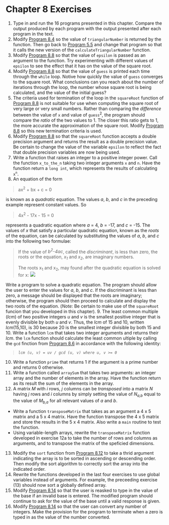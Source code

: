 # Chapter 8 Exercises
1. Type in and run the 16 programs presented in this chapter. Compare the output
produced by each program with the output presented after each program in the 
text.
2. Modify [Program 8.4](Samples/pgm8-4.c) so the value of `triangularNumber` is
returned by the function. Then go back to [Program 5.5](../5/Samples/pgm5-5.c)
and change that program so that it calls the new version of the 
`calculateTriangularNumber` function.
3. Modify [Program 8.8](Samples/pgm8-8.c) so that the value of `epsilon` is
passed as an argument to the function. Try experimenting with different values
of `epsilon` to see the effect that it has on the value of the square root.
4. Modify [Program 8.8](Samples/pgm8-8.c) so that the value of `guess` is 
printed each time through the `while` loop. Notive how quickly the value of 
`guess` converges to the square root. What conclusions can you reach about the 
number of iterations through the loop, the number whose square root is being 
calculated, and the value of the initial guess?
5. The criteria used for termination of the loop in the `squareRoot` function of
[Program 8.8](Samples/pgm8-8.c) is not suitable for use when computing the 
square root of very large or very small numbers. Rather than comparing the 
_difference_ between the value of `x` and value of `guess`<sup>2</sup>, the
program should compare the _ratio_ of the two values to 1. The closer this ratio
gets to 1, the more accurate the approximation of the square root. Modify
[Program 8.8](Samples/pgm8-8.c) so this new termination criteria is used.
6. Modify [Program 8.8](Samples/pgm8-8.c) so that the `squareRoot` function accepts a double precision argument and returns the result as a double precision value. Be certain to change the value of the variable `epsilon` to reflect the fact that double precision variables are now being used.
7. Write a function that raises an integer to a positive integer power. Call the function `x_to_the_n` taking two integer arguments `x` and `n`. Have the function return a `long int`, which represents the results of calculating `x`<sup>`n`</sup>.
8. An equation of the form

 > ax<sup>2</sup> + bx + c = 0

 is known as a _quadratic_ equation. The values _a_, _b_, and _c_ in the preceding example represent constant values. So 

 > 4x<sup>2</sup> - 17x - 15 = 0

 represents a quadratic equation where _a_ = 4, _b_ = -17, and _c_ = -15. The values of _x_ that satisfy a particular quadratic equation, known as the _roots_ of the equation, can be calculated by substituting the values of _a_, _b_, and _c_ into the following two formulae:
 
 > If the value of _b<sup>2</sup>-4ac_, called the _discriminant_, is less than zero, the roots or the equation, _x<sub>1</sub>_ and _x<sub>2</sub>_, are imaginary numbers.
 > 
 > The roots x<sub>1</sub> and x<sub>2</sub>, may found after the quadratic equation is solved for x: ![](https://upload.wikimedia.org/wikipedia/commons/9/96/Quadratic_Equation_%28inline%29.svg)

  Write a program to solve a quadratic equation. The program should allow the user to enter the values for _a_, _b_, and _c_. If the discriminant is less than zero, a message should be displayed that the roots are imaginary; otherwise, the program should then proceed to calculate and display the two roots of the equation. (_Note:_ Be certain to make use of the `squareRoot` funcion that you developed in this chapter).
9. The least common multiple (_lcm_) of two positive integers _u_ and _v_ is the smallest positive integer that is evenly divisible by both _u_ and _v_. Thus, the _lcm_ of 15 and 10, written _lcm_(15,10), is 30 because 20 is the smallest integer divisible by both 15 and 10. Write a function `lcm` that takes two integer arguments and returns their _lcm_. the `lcm` function should calculate the least common ultiple by calling the `gcd` finction from [Program 8.6](Samples/pgm8-6.c) in accordance with the following identity:

  > _`lcm (u, v) = uv / gcd (u, v) where u, v >= 0`_

10. Write a function `prime` that returns 1 if the argument is a prime number and returns 0 otherwise.
11. Write a function called `arraySum` that takes two arguments: an integer array and the number of elements in the array. Have the function return as its result the sum of the elements in the array.
12. A matrix _M_ with _i_ rows, _j_ columns can be _transposed_ into a matrix _N_ having _j_ rows and _i_ columns by simply setting the value of _N_<sub>_a,b_</sub> equal to the value of _M_<sub>_b,a_</sub> for all relevant values of _a_ and _b_.
  * Write a function `transposeMatrix` that takes as an argument a 4 x 5 matrix and a 5 x 4 matrix. Have the function transpose the 4 x 5 matrix and store the results in the 5 x 4 matrix. Also write a `main` routine to test the function.
  * Using variable-length arrays, rewrite the `transposeMatrix` function developed in exercise 12a to take the number of rows and columns as arguments, and to transpose the matrix of the speficied dimensions.
13. Modify the `sort` function from [Program 8.12](Samples/pgm8-12.c) to take a thrid argument indicating the array is to be sorted in ascending or descending order. Then modify the sort algorithm to correctly sort the array into the indicated order.
14. Rewrite the functions developed in the last four exercises to use global variables instead of arguments. For example, the preceeding exercise (13) should now sort a globally defined array.
15. Modify [Program 8.14](Samples/pgm8-14.c) so that the user is reasked to type in the value of the base if an invalid base is entered. The modified program should continue to ask for the value of the base until a valid response is given.
16. Modify [Program 8.14](Samples/pgm8-14.c) so that the user can convert any number of integers. Make the provision for the program to terminate when a zero is typed in as the value of the number converted.
